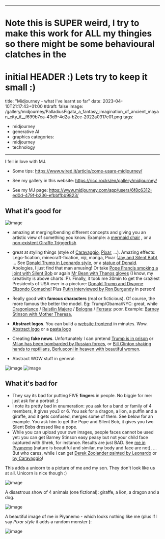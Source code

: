 
---
# Note this is SUPER weird, I try to make this work for ALL my thingies so there might be some behavioural clatches in the
# initial HEADER :) Lets try to keep it small :)
title: "Midjourney - what I've learnt so far"
date: 2023-04-10T21:17:43+01:00
#draft: false
image: /gallery/midjourney/PalladiusFigata_a_fantasy_imagination_of_ancient_mayan_city_if__f699b7ca-43d9-4d2a-b2ee-2022a0317e01.png
tags:
- midjourney
- generative AI
- graphics
categories:
- midjourney
- technology
---

I fell in love with MJ.

* Some tips: https://www.wired.it/article/come-usare-midjourney/

* See my gallery in this website: https://ricc.rocks/en/gallery/midjourney/
* See my MJ page: https://www.midjourney.com/app/users/6f8c6312-ed0d-479f-b236-efbbffbb9823/

## What it's good for

![image](/gallery/midjourney/PalladiusPacans_caricature_of_Donald_Trump_in_prison_USA_flag_s_e17409c7-c0b8-43ef-b831-8d7044d98a6e.png)

* amazing at merging/bending different concepts and giving you an artistic view of something you know. Example: a [mermaid chair](https://ricc.rocks/gallery/midjourney/PalladiusPacans_A_mermaid_chair_with_a_fish_fin_design._Purple__21a14287-9793-454d-958d-9c83e17e9898.png) , or a [non-existent Giraffe Triggerfish](https://ricc.rocks/gallery/midjourney/PalladiusPacans_deep_sea_a_clown_Triggerfish_which_looks_like_a_a7468e71-5270-4cd7-b340-e10ce67ff6f0.png).

* great at styling things (style of [Caravaggio](https://ricc.rocks/gallery/midjourney/PalladiusPacans_Pope_Francis_in_the_style_of_Caravaggio__lights_03f4f6fa-7c39-4449-af48-dec7b7c7668e.png), [Pixar](https://ricc.rocks/gallery/midjourney/PalladiusPacans__Pixar_style_37ecc64d-0fc2-45f7-824e-d030bc3e56dc.png), ...).  Amazing effects: Lego-fication, minecraft-fication, niji, manga, Pixar ([Jay and Silent Bob](/gallery/midjourney/PalladiusPacans_jay_and_silent_Bob_pixar_c52aa367-2a64-4932-8a70-4c6f83193eb8.png)), ...
  See [Donald Trump in Leonardo style](https://ricc.rocks/gallery/midjourney/PalladiusPacans_Donald_Trump_in_the_style_of_Leonardo_10c5f4ea-304e-4f8e-a337-6d462c77e2d7.png),
  or a [statue of Donald](https://ricc.rocks/gallery/midjourney/PalladiusPacans_Donald_Trump_in_an_ancient_rome_time_posing_as__030c15e0-5006-4018-aa92-9ad674337369.png). Apologies, I just find that man amusing! Or take [Pope Francis smoking a joint with Silent Bob](https://ricc.rocks/gallery/midjourney/PalladiusPacans_Jay_and_silent_Bob_smoke_marijuana_with_Pope_Fr_e47f97da-316c-4713-87f0-47c142f42256.png) or again
  [Mr Bean with Thanos gloves](https://ricc.rocks/gallery/midjourney/PalladiusPacans_Mr_Bean_wearing_Thanos_gauntlet_0bc58f64-1a2a-477f-a7dc-018de3712082.png)
  (I know, my creativity is above charts :P). Finally, it took me 30min to get the craziest Presidents of USA ever in a piocture: [Donald Trump and Dwayne Elizondo Comacho](/gallery/midjourney/PalladiusPacans_Terry_Crews_endorses_Donald_Trump_US_elections__e97b3ae2-660d-4639-9376-290fee7f8456.png)! Plus [Putin interviewed by Ron Burgundy](/gallery/midjourney/PalladiusPacans_Ron_Burgundy_anchorman_interviews_Putin_1fc2ca98-42f3-4681-bc52-e97db8125d8e.png) in person!
* Really good with **famous characters** (real or ficticious). Of course, the more famous the better the model.
  Eg: Trump/Obama/NYC: great, while [Dragonlance](/gallery/midjourney/PalladiusPacans_Dragonlance_dragons_in_the_sky_fighting_each_ot_0d118e08-48eb-4353-9bb0-2053e86ae730.png) / [Raistlin Majere](/gallery/midjourney/PalladiusPacans_Raistlin_Majere_dressed_in_long_black_cape_wedd_ca2d5b78-bf09-4151-b9ba-63cc20135d37.png) / [Bologna](/gallery/midjourney/PalladiusPacans_a_dinosaur_walking_around_Bologna_7d090113-2ac2-4d9d-b422-a43276cf5515.png) / [Ferrara](/gallery/midjourney/PalladiusPacans_with_a_green_dragon_coming_out_of_the_water_hyp_15b4e5c7-9a41-428b-875d-bb758bbac72b.png): poor. Example: [Barney Stinson with Mother Theresa](/gallery/midjourney/PalladiusPacans_Barney_Stinson_hitting_on_Mother_Theresa_hyper__2768e3b6-ce99-43b7-ba27-a10932de0c44.png),
* **Abstract logos**. You can build a [website frontend](https://ricc.rocks/gallery/midjourney/frabre217_web_design_Beautiful_landing_page_for_watering_can_de_2cd06d92-648e-455a-8fc7-6cda302d9af0.png) in minutes. Wow. [Abstract logo](https://ricc.rocks/gallery/midjourney/MS5G_abstract_shapes_midjourney.png) or a [pasta logo](/gallery/midjourney/PalladiusPacans_website_logo_with_different_kinds_of_pasta_rota_0c7f9b63-8c33-4bf7-a999-75975412386a.png)
* Creating **fake news**. Unfortunately I can pretend [Trump is in prison](/gallery/midjourney/PalladiusPacans_caricature_of_Donald_Trump_in_prison_USA_flag_s_e17409c7-c0b8-43ef-b831-8d7044d98a6e.png) or [Milan has been bombarded by Russian forces](https://ricc.rocks/gallery/midjourney/PalladiusFigata_Milan_duomo_hit_by_a_missile_mayhem_destruction_e0b4a63a-b820-4239-8287-7baf922baa4a.png), or [Bill Clinton shaking hands to reptilians](https://ricc.rocks/gallery/midjourney/PalladiusPacans_Bill_Clinton_shaking_hands_with_a_reptilian_mar_eb549a7f-2b7c-40a1-9edd-8623b6868ab9.png), [Berlusconi in heaven with beautiful women](https://ricc.rocks/gallery/midjourney/PalladiusPacans_Berlusconi_in_heaven_surrounded_by_beautiful_mo_c11c33c8-2e4d-4a05-bf1d-26bf4aec934d.png).

* Abstract WOW stuff in general:

![image](/gallery/midjourney/PalladiusPacans_galaxies_spirals_space_nebulae_stars_smoke_irid_5667e657-6b89-4472-a60b-6125998e0863.png)
![image](/gallery/midjourney/PalladiusPacans_a_blacktip_shark_coming_out_of_a_cenote_dramati_307ea754-073e-44d3-9834-991c5f1e78b5.png)

## What it's bad for

* They say its bad for putting FIVE **fingers** in people. No biggie for me: just ask for a portrait ;)
* I note its pretty bad in enumeration: you ask for a band or family of 4 members, it gives you3 or 6. You ask for a
  dragon, a lion, a puffin and a giraffe, and it gets confused, merges some of them. See below for an example. You ask him to get the Pope and Silent
  Bob, it gives you two Silent Bobs dressed like a pope.
* While you can upload your own images, people faces cannot be used yet: you can get Barney Stinson easy peasy but not
  your child face captured with Shrek, for instance. Results are just BAD. See [me in Piyanemo](https://ricc.rocks/gallery/midjourney/PalladiusPacans_Pixar_style_37b88a84-6c83-452f-9f63-4d250ea4ec3d.png) (nature is beautiful and similar, my body and face are not),
  ...
  But who cares, while i can get [Derek Zoolander painted by Leonardo](/gallery/midjourney/PalladiusPacans_Derek_Zoolander_in_the_style_of_Leonardo_465499df-7c00-42be-9f39-3bbdc0a8803d.png) or [by Caravaggio](/gallery/midjourney/PalladiusPacans_Derek_Zoolander_looks_like_Ben_Stiller_in_the_s_ecccee63-c0df-4bd8-a788-d307f8f3fb62.png)!

This adds a unicorn to a picture of me and my son. They don't look like us at all. Unicorn is nice though :)

![image](/gallery/midjourney/Riccardo_with_a_unicorn_flying_behind_the_two_people_cinematic_556e98a2-72e7-4648-8db1-04dc55dd0e67.png)

A disastrous show of 4 animals (one fictional): giraffe, a lion, a dragon and a dog.

![image](/gallery/midjourney/PalladiusPacans_a_giraffe_and_a_lion_and_a_dog_and_a_dragon_rea_bf2973a0-bb84-4869-93ed-42bb45b410cc.png)

A beautiful image of me in Piyanemo - which looks nothing like me (plus if I say *Pixar style* it adds a random monster ):

![image](https://ricc.rocks/gallery/midjourney/PalladiusPacans_Pixar_style_37b88a84-6c83-452f-9f63-4d250ea4ec3d.png)
